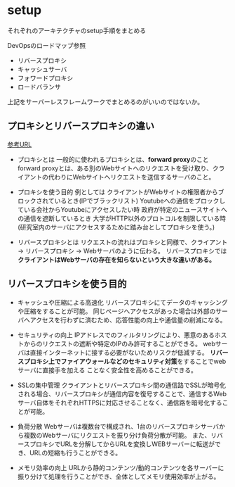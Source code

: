 # setup

それぞれのアーキテクチャのsetup手順をまとめる


DevOpsのロードマップ参照

- リバースプロキシ
- キャッシュサーバ
- フォワードプロキシ
- ロードバランサ

上記をサーバーレスフレームワークでまとめるのがいいのではないか。


## プロキシとリバースプロキシの違い

[参考URL](https://qiita.com/zawawahoge/items/a931de1464ccaa228551)

- プロキシとは
一般的に使われるプロキシとは、**forward proxy**のこと
forward proxyとは、ある別のWebサイトへのリクエストを受け取り、クライアントの代わりにWebサイトへリクエストを送信するサーバのこと。

- プロキシを使う目的
例としては
クライアントがWebサイトの権限者からブロックされているとき(IPでブラックリスト)
Youtubeへの通信をブロックしている会社からYoutubeにアクセスしたい時
政府が特定のニュースサイトへの通信を遮断しているとき
大学がHTTP以外のプロトコルを制限している時(研究室内のサーバにアクセスするために踏み台としてプロキシを使う。)


- リバースプロキシとは
リクエストの流れはプロキシと同様で、クライアント → リバースプロキシ → Webサーバのように伝わる。
リバースプロキシでは**クライアントはWebサーバの存在を知らないという大きな違いがある。**


## リバースプロキシを使う目的

- キャッシュや圧縮による高速化
リバースプロキシにてデータのキャッシングや圧縮をすることが可能。
同じページへアクセスがあった場合は外部のサーバへアクセスを行わずに済むため、応答性能の向上や通信量の削減になる。

- セキュリティの向上
IPアドレスでのフィルタリングにより、悪意のあるホストからのリクエストの遮断や特定のIPのみ許可することができる。
webサーバは直接インターネットに接する必要がないためリスクが低減する。
**リバースプロキシ上でファイアウォールなどのセキュリティ対策**をすることでwebサーバに直接手を加える
ことなく安全性を高めることができる。

- SSLの集中管理
クライアントとリバースプロキシ間の通信路でSSLが暗号化される場合、リバースプロキシが通信内容を復号することで、通信するWebサーバ自体をそれぞれHTTPSに対応させることなく、通信路を暗号化することが可能。

- 負荷分散
Webサーバは複数台で構成され、1台のリバースプロキシサーバから複数のWebサーバにリクエストを振り分け負荷分散が可能。
また、リバースプロキシでURLを分解してからURLを変換しWEBサーバーに転送ができ、URLの短縮も行うことができる。

- メモリ効率の向上
URLから静的コンテンツ/動的コンテンツを各サーバーに振り分けて処理を行うことができ、全体としてメモリ使用効率が上がる。



